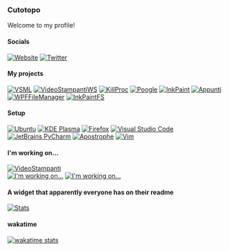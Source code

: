 ### Cutotopo
Welcome to my profile!

#### Socials
[![Website](https://img.shields.io/badge/Website-online-success)](https://cuto.ga) [![Twitter](https://img.shields.io/badge/Twitter-%20-light__green?style=social&logo=twitter)](https://twitter.com/Cutotopo6)
![]()
#### My projects
[![VSML](https://img.shields.io/badge/VSML-click%20here-informational)](https://github.com/Stampanti/vsml) [![VideoStampantiWS](https://img.shields.io/badge/VideoStampantiWS-click%20here-informational)](https://github.com/Stampanti/VideoStampantiWebServer) [![KillProc](https://img.shields.io/badge/KillProc-click%20here-success)](https://github.com/Cutotopo/killproc/blob/main/killproc) [![Poogle](https://img.shields.io/badge/Poogle-click%20here-success)](https://github.com/Cutotopo/poogle/blob/main/poogle.sh) [![InkPaint](https://img.shields.io/badge/InkPaint-v0.0.7.1-informational)](https://github.com/cutotopo/inkpaint) [![Appunti](https://img.shields.io/badge/Appunti-v1.0.0.5-informational)](https://github.com/cutotopo/appunti) [![WPFFileManager](https://img.shields.io/badge/WPFFileManager-deprecated-critical)](https://github.com/cutotopo/filemanager) [![InkPaintFS](https://img.shields.io/badge/InkPaintFS-deprecated-critical)](https://github.com/cutotopo/inkpaintfs)
#### Setup
[![Ubuntu](https://img.shields.io/badge/Ubuntu-%20-light__green?style=social&logo=ubuntu)](https://ubuntu.com) [![KDE Plasma](https://img.shields.io/badge/KDE%20Plasma-%20-light__green?style=social&logo=kde)](https://kde.org/) [![Firefox](https://img.shields.io/badge/Firefox-%20-light__green?style=social&logo=firefox)](https://mozilla.org) [![Visual Studio Code](https://img.shields.io/badge/Visual%20Studio%20Code-%20-light__green?style=social&logo=visualstudiocode)](https://code.visualstudio.com/) [![JetBrains PyCharm](https://img.shields.io/badge/JetBrains%20PyCharm-%20-light__green?style=social&logo=pycharm)](https://www.jetbrains.com/pycharm/) [![Apostrophe](https://img.shields.io/badge/Apostrophe-%20-light__green?style=social&logo=markdown)](https://flathub.org/apps/details/org.gnome.gitlab.somas.Apostrophe) [![Vim](https://img.shields.io/badge/Vim-%20-light__green?style=social&logo=vim)](https://www.vim.org/)

<!-- [![Top languages](https://github-readme-stats.vercel.app/api/top-langs/?username=Cutotopo&layout=compact&theme=dark)](#) -->

#### I'm working on...
[![VideoStampanti](https://img.shields.io/badge/VideoStampanti-click%20to%20view%20org-informational)](https://github.com/Stampanti)<br>
[![I'm working on...](https://github-readme-stats.vercel.app/api/pin/?username=Stampanti&repo=vsml)](https://github.com/Stampanti/vsml)
[![I'm working on...](https://github-readme-stats.vercel.app/api/pin/?username=Stampanti&repo=videostampantiwebserver)](https://github.com/Stampanti/videostampantiwebserver)

#### A widget that apparently everyone has on their readme
[![Stats](https://github-readme-stats.vercel.app/api?username=cutotopo&count_private=true&hide=prs,issues&show_icons=true)](https://cuto.ga)

#### wakatime
[![wakatime stats](https://github-readme-stats.vercel.app/api/wakatime?username=Cutotopo)](https://github.com/Cutotopo)
<!--
**Cutotopo/Cutotopo** is a ✨ _special_ ✨ repository because its `README.md` (this file) appears on your GitHub profile.

Here are some ideas to get you started:

- 🔭 I’m currently working on ...
- 🌱 I’m currently learning ...
- 👯 I’m looking to collaborate on ...
- 🤔 I’m looking for help with ...
- 💬 Ask me about ...
- 📫 How to reach me: ...
- 😄 Pronouns: ...
- ⚡ Fun fact: ...
-->

